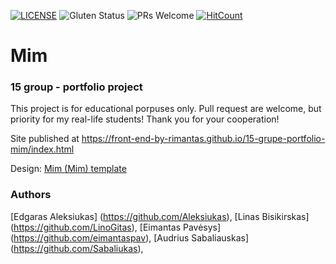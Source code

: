 [![LICENSE](https://img.shields.io/badge/license-MIT-blue.svg?style=flat-square)](https://github.com/belauzas/HTML5-website-template/blob/master/LICENSE.md)
![Gluten Status](https://img.shields.io/badge/Gluten-Free-green.svg)
![PRs Welcome](https://img.shields.io/badge/PRs-welcome-brightgreen.svg)
[![HitCount](http://hits.dwyl.com/front-end-by-rimantas/15-grupe-portfolio-mim.svg)](http://hits.dwyl.com/front-end-by-rimantas/15-grupe-portfolio-mim)

# Mim
### 15 group - portfolio project

This project is for educational porpuses only. Pull request are welcome, but priority for my real-life students! Thank you for your cooperation!

Site published at https://front-end-by-rimantas.github.io/15-grupe-portfolio-mim/index.html

Design: [Mim (Mim) template](http://wp.regaltheme.com/mim/)

### Authors
[Edgaras Aleksiukas] (https://github.com/Aleksiukas),
[Linas Bisikirskas] (https://github.com/LinoGitas),
[Eimantas Pavėsys] (https://github.com/eimantaspav),
[Audrius Sabaliauskas] (https://github.com/Sabaliukas),

